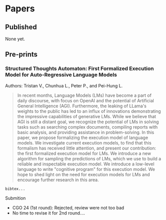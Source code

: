 # Papers

## Published

None yet.

## Pre-prints

### Structured Thoughts Automaton: First Formalized Execution Model for Auto-Regressive Language Models

Authors: Tristan V., Chunhua L., Peter P., and Pei-Hung L.

> In recent months, Language Models (LMs) have become a part of daily discourse, with focus on OpenAI and the potential of Artificial General Intelligence (AGI). Furthermore, the leaking of LLama's weights to the public has led to an influx of innovations demonstrating the impressive capabilities of generative LMs. While we believe that AGI is still a distant goal, we recognize the potential of LMs in solving tasks such as searching complex documents, compiling reports with basic analysis, and providing assistance in problem-solving. In this paper, we propose formalizing the execution model of language models. We investigate current execution models, to find that this formalism has received little attention, and present our contribution: the first formalized execution model for LMs. We introduce a new algorithm for sampling the predictions of LMs, which we use to build a reliable and inspectable execution model.
We introduce a low-level language to write "cognitive program" for this execution model. We hope to shed light on the need for execution models for LMs and encourage further research in this area.

```
bibtex...
```

Submition
 * CGO 24 (1st round): Rejected, review were not too bad
 * No time to revise it for 2nd round....
